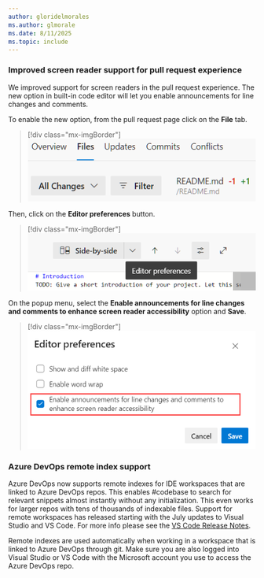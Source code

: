 ```yaml
---
author: gloridelmorales
ms.author: glmorale
ms.date: 8/11/2025
ms.topic: include
---
```


### Improved screen reader support for pull request experience

We improved support for screen readers in the pull request experience.
The new option in built-in code editor will let you enable announcements for line changes and comments.

To enable the new option, from the pull request page click on the **File** tab. 

> [!div class="mx-imgBorder"]
> [![Image to show file tab.](../../media/260-repos-01.png "Image to show file tab.")](../../media/260-repos-01.png#lightbox) 

Then, click on the **Editor preferences** button.

> [!div class="mx-imgBorder"]
> [![Image to Editor preferences button.](../../media/260-repos-02.png "Image to Editor preferences button.")](../../media/260-repos-02.png#lightbox)

On the popup menu, select the **Enable announcements for line changes and comments to enhance screen reader accessibility** option and **Save**.

> [!div class="mx-imgBorder"]
> [![Image to Editor preferences.](../../media/260-repos-03.png "Image to Editor preferences.")](../../media/260-repos-03.png#lightbox)

### Azure DevOps remote index support

Azure DevOps now supports remote indexes for IDE workspaces that are linked to Azure DevOps repos. This enables #codebase to search for relevant snippets almost instantly without any initialization. This even works for larger repos with tens of thousands of indexable files. Support for remote workspaces has released starting with the July updates to Visual Studio  and VS Code. For more info please see the [VS Code Release Notes](https://code.visualstudio.com/updates/v1_103#_azure-devops-repos-remote-index-support). 

Remote indexes are used automatically when working in a workspace that is linked to Azure DevOps through git. Make sure you are also logged into Visual Studio or VS Code  with the Microsoft account you use to access the Azure DevOps repo.